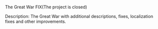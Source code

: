 The Great War FIX(The project is closed)

Description: The Great War with additional descriptions, fixes, localization fixes and other improvements.
